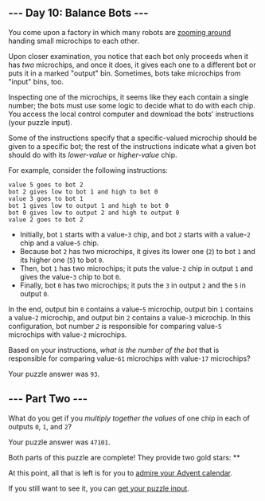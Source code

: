 ## \--- Day 10: Balance Bots ---

You come upon a factory in which many robots are [zooming around](https://www.youtube.com/watch?v=JnkMyfQ5YfY&t=40) handing small microchips to each other.

Upon closer examination, you notice that each bot only proceeds when it has _two_ microchips, and once it does, it gives each one to a different bot or puts it in a marked "output" bin. Sometimes, bots take microchips from "input" bins, too.

Inspecting one of the microchips, it seems like they each contain a single number; the bots must use some logic to decide what to do with each chip. You access the local control computer and download the bots' instructions (your puzzle input).

Some of the instructions specify that a specific-valued microchip should be given to a specific bot; the rest of the instructions indicate what a given bot should do with its _lower-value_ or _higher-value_ chip.

For example, consider the following instructions:

```
value 5 goes to bot 2
bot 2 gives low to bot 1 and high to bot 0
value 3 goes to bot 1
bot 1 gives low to output 1 and high to bot 0
bot 0 gives low to output 2 and high to output 0
value 2 goes to bot 2
```

- Initially, bot `1` starts with a value-`3` chip, and bot `2` starts with a value-`2` chip and a value-`5` chip.
- Because bot `2` has two microchips, it gives its lower one (`2`) to bot `1` and its higher one (`5`) to bot `0`.
- Then, bot `1` has two microchips; it puts the value-`2` chip in output `1` and gives the value-`3` chip to bot `0`.
- Finally, bot `0` has two microchips; it puts the `3` in output `2` and the `5` in output `0`.

In the end, output bin `0` contains a value-`5` microchip, output bin `1` contains a value-`2` microchip, and output bin `2` contains a value-`3` microchip. In this configuration, bot number _`2`_ is responsible for comparing value-`5` microchips with value-`2` microchips.

Based on your instructions, _what is the number of the bot_ that is responsible for comparing value-`61` microchips with value-`17` microchips?

Your puzzle answer was `93`.

## \--- Part Two ---

What do you get if you _multiply together the values_ of one chip in each of outputs `0`, `1`, and `2`?

Your puzzle answer was `47101`.

Both parts of this puzzle are complete! They provide two gold stars: \*\*

At this point, all that is left is for you to [admire your Advent calendar](/2016).

If you still want to see it, you can [get your puzzle input](10/input).

